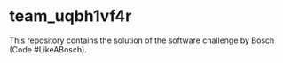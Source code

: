 # team_uqbh1vf4r
This repository contains the solution of the software challenge by Bosch (Code #LikeABosch).
